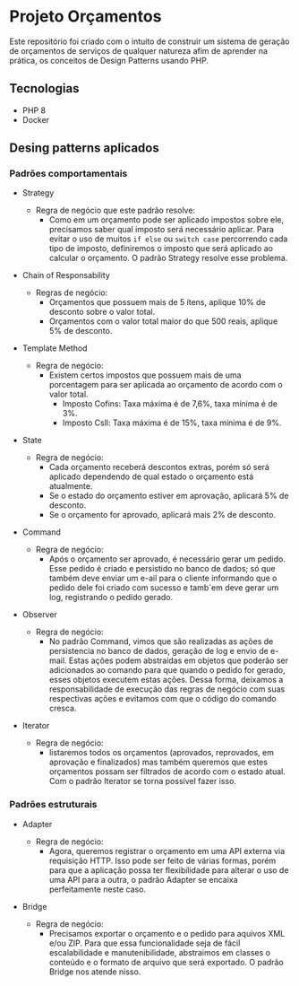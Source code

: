 # Projeto Orçamentos

Este repositório foi criado com o intuito de construir um sistema de geração de orçamentos de serviços de qualquer natureza afim de aprender na prática, os conceitos de Design Patterns usando PHP.

## Tecnologias

* PHP 8
* Docker

## Desing patterns aplicados

### Padrões comportamentais

* Strategy
  * Regra de negócio que este padrão resolve:
    - Como em um orçamento pode ser aplicado impostos sobre ele, precisamos saber qual imposto será necessário aplicar. Para evitar o uso de muitos `if else` ou `switch case` percorrendo cada tipo de imposto, definiremos o imposto que será aplicado ao calcular o orçamento. O padrão Strategy resolve esse problema.

* Chain of Responsability
  * Regras de negócio:
    - Orçamentos que possuem mais de 5 ítens, aplique 10% de desconto sobre o valor total.
    - Orçamentos com o valor total maior do que 500 reais, aplique 5% de desconto.

* Template Method
  * Regra de negócio:
    - Existem certos impostos que possuem mais de uma porcentagem para ser aplicada ao orçamento de acordo com o valor total.
      - Imposto Cofins: Taxa máxima é de 7,6%, taxa mínima é de 3%.
      - Imposto Csll: Taxa máxima é de 15%, taxa mínima é de 9%.

* State
  * Regra de negócio:
    - Cada orçamento receberá descontos extras, porém só será aplicado dependendo de qual estado o orçamento está atualmente.
    - Se o estado do orçamento estiver em aprovação, aplicará 5% de desconto.
    - Se o orçamento for aprovado, aplicará mais 2% de desconto.

* Command
  * Regra de negócio:
    - Após o orçamento ser aprovado, é necessário gerar um pedido. Esse pedido é criado e persistido no banco de dados; só que também deve enviar um e-ail para o cliente informando que o pedido dele foi criado com sucesso e tamb´em deve gerar um log, registrando o pedido gerado.

* Observer
  * Regra de negócio:
    - No padrão Command, vimos que são realizadas as ações de persistencia no banco de dados, geração de log e envio de e-mail. Estas ações podem abstraídas em objetos que poderão ser adicionados ao comando para que quando o pedido for gerado, esses objetos executem estas ações. Dessa forma, deixamos a responsabilidade de execução das regras de negócio com suas respectivas ações e evitamos com que o código do comando cresca.

* Iterator
  * Regra de negócio:
    - listaremos todos os orçamentos (aprovados, reprovados, em aprovação e finalizados) mas também queremos que estes orçamentos possam ser filtrados de acordo com o estado atual. Com o padrão Iterator se torna possível fazer isso.

### Padrões estruturais

* Adapter
  * Regra de negócio:
    - Agora, queremos registrar o orçamento em uma API externa via requisição HTTP. Isso pode ser feito de várias formas, porém para que a aplicação possa ter flexibilidade para alterar o uso de uma API para a outra, o padrão Adapter se encaixa perfeitamente neste caso.

* Bridge
  * Regra de negócio:
    - Precisamos exportar o orçamento e o pedido para aquivos XML e/ou ZIP. Para que essa funcionalidade seja de fácil escalabilidade e manutenibilidade, abstraimos em classes o conteúdo e o formato de arquivo que será exportado. O padrão Bridge nos atende nisso.

